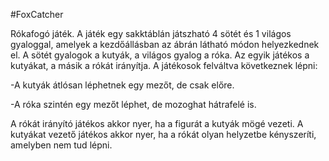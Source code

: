 #FoxCatcher

Rókafogó játék.
A játék egy sakktáblán játszható 4 sötét és 1 világos gyaloggal,
amelyek a kezdőállásban az ábrán látható módon helyezkednek el.
A sötét gyalogok a kutyák, a világos gyalog a róka.
Az egyik játékos a kutyákat, a másik a rókát irányítja.
A játékosok felváltva következnek lépni:

 -A kutyák átlósan léphetnek egy mezőt, de csak előre.
 
 -A róka szintén egy mezőt léphet, de mozoghat hátrafelé is.
 
 A rókát irányító játékos akkor nyer, ha a figurát a kutyák
 mögé vezeti. A kutyákat vezető játékos akkor nyer, ha a rókát
 olyan helyzetbe kényszeríti, amelyben nem tud lépni.